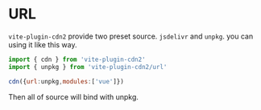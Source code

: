# URL

`vite-plugin-cdn2` provide two preset source. `jsdelivr` and `unpkg`. you can using it like this way.

```js
import { cdn } from 'vite-plugin-cdn2'
import { unpkg } from 'vite-plugin-cdn2/url'

cdn({url:unpkg,modules:['vue']})

```

Then all of source will bind with unpkg.